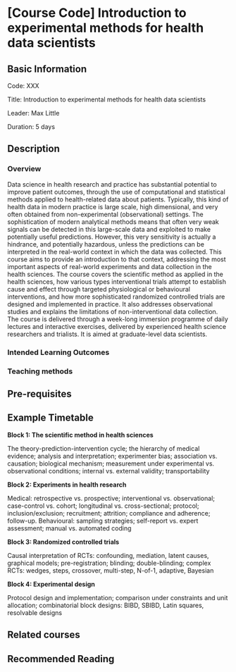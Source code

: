 # [Course Code] Introduction to experimental methods for health data scientists

## Basic Information

Code: XXX

Title: Introduction to experimental methods for health data scientists

Leader: Max Little

Duration: 5 days

## Description

### Overview 

Data science in health research and practice has substantial potential to improve patient outcomes, through
the use of computational and statistical methods applied to health-related data about patients. Typically,
this kind of health data in modern practice is large scale, high dimensional, and very often obtained from
non-experimental (observational) settings. The sophistication of modern analytical methods means that
often very weak signals can be detected in this large-scale data and exploited to make potentially useful
predictions. However, this very sensitivity is actually a hindrance, and potentially hazardous, unless the
predictions can be interpreted in the real-world context in which the data was collected. This course aims to
provide an introduction to that context, addressing the most important aspects of real-world experiments
and data collection in the health sciences. The course covers the scientific method as applied in the health
sciences, how various types interventional trials attempt to establish cause and effect through targeted
physiological or behavioural interventions, and how more sophisticated randomized controlled trials are
designed and implemented in practice. It also addresses observational studies and explains the limitations
of non-interventional data collection. The course is delivered through a week-long immersion programme of
daily lectures and interactive exercises, delivered by experienced health science researchers and trialists. It
is aimed at graduate-level data scientists.

### Intended Learning Outcomes

### Teaching methods

## Pre-requisites

## Example Timetable

**Block 1: The scientific method in health sciences** 

The theory-prediction-intervention cycle; the hierarchy of medical evidence; analysis and interpretation; experimenter bias; association vs. causation; biological mechanism; measurement under experimental vs. observational conditions; internal vs. external validity; transportability

**Block 2: Experiments in health research** 

Medical: retrospective vs. prospective; interventional vs. observational; case-control vs. cohort; longitudinal vs. cross-sectional; protocol; inclusion/exclusion; recruitment; attrition; compliance and adherence; follow-up. Behavioural: sampling strategies; self-report vs. expert assessment; manual vs. automated coding

**Block 3: Randomized controlled trials** 

Causal interpretation of RCTs: confounding, mediation, latent causes, graphical models; pre-registration; blinding; double-blinding; complex RCTs: wedges, steps, crossover, multi-step, N-of-1, adaptive, Bayesian

**Block 4: Experimental design** 

Protocol design and implementation; comparison under constraints and unit allocation; combinatorial block designs: BIBD, SBIBD, Latin squares, resolvable designs

## Related courses

## Recommended Reading
